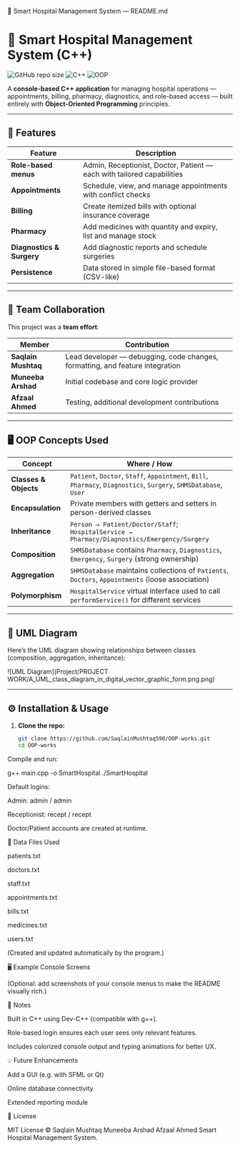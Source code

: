 📝 Smart Hospital Management System — README.md
# 🏥 Smart Hospital Management System (C++)

![GitHub repo size](https://img.shields.io/github/repo-size/SaqlainMushtaq590/OOP-works?color=blue&label=Repo%20Size)
![C++](https://img.shields.io/badge/Language-C++-informational?style=flat&logo=c%2B%2B&logoColor=white&color=00599C)
![OOP](https://img.shields.io/badge/OOP-Principles-success?style=flat)

A **console-based C++ application** for managing hospital operations — appointments, billing, pharmacy, diagnostics, and role-based access — built entirely with **Object-Oriented Programming** principles.

---

## 🚀 Features

| Feature | Description |
|---------|-------------|
| **Role-based menus** | Admin, Receptionist, Doctor, Patient — each with tailored capabilities |
| **Appointments** | Schedule, view, and manage appointments with conflict checks |
| **Billing** | Create itemized bills with optional insurance coverage |
| **Pharmacy** | Add medicines with quantity and expiry, list and manage stock |
| **Diagnostics & Surgery** | Add diagnostic reports and schedule surgeries |
| **Persistence** | Data stored in simple file-based format (CSV-like) |

---

## 👥 Team Collaboration

This project was a **team effort**:

| Member | Contribution |
|--------|--------------|
| **Saqlain Mushtaq** | Lead developer — debugging, code changes, formatting, and feature integration |
| **Muneeba Arshad** | Initial codebase and core logic provider |
| **Afzaal Ahmed** | Testing, additional development contributions |

---

## 🖥️ OOP Concepts Used

| Concept | Where / How |
|---------|-------------|
| **Classes & Objects** | `Patient`, `Doctor`, `Staff`, `Appointment`, `Bill`, `Pharmacy`, `Diagnostics`, `Surgery`, `SHMSDatabase`, `User` |
| **Encapsulation** | Private members with getters and setters in person-derived classes |
| **Inheritance** | `Person → Patient/Doctor/Staff`; `HospitalService → Pharmacy/Diagnostics/Emergency/Surgery` |
| **Composition** | `SHMSDatabase` contains `Pharmacy`, `Diagnostics`, `Emergency`, `Surgery` (strong ownership) |
| **Aggregation** | `SHMSDatabase` maintains collections of `Patients`, `Doctors`, `Appointments` (loose association) |
| **Polymorphism** | `HospitalService` virtual interface used to call `performService()` for different services |

---

## 📸 UML Diagram

Here’s the UML diagram showing relationships between classes (composition, aggregation, inheritance):

![UML Diagram](Project/PROJECT WORK/A_UML_class_diagram_in_digital_vector_graphic_form.png.png)


---

## ⚙️ Installation & Usage

1. **Clone the repo:**
   ```bash
   git clone https://github.com/SaqlainMushtaq590/OOP-works.git
   cd OOP-works


Compile and run:

g++ main.cpp -o SmartHospital
./SmartHospital


Default logins:

Admin: admin / admin

Receptionist: recept / recept

Doctor/Patient accounts are created at runtime.

📂 Data Files Used

patients.txt

doctors.txt

staff.txt

appointments.txt

bills.txt

medicines.txt

users.txt

(Created and updated automatically by the program.)

🖥️ Example Console Screens

(Optional: add screenshots of your console menus to make the README visually rich.)

📝 Notes

Built in C++ using Dev-C++ (compatible with g++).

Role-based login ensures each user sees only relevant features.

Includes colorized console output and typing animations for better UX.

💡 Future Enhancements

Add a GUI (e.g. with SFML or Qt)

Online database connectivity

Extended reporting module

📜 License

MIT License © Saqlain Mushtaq 
              Muneeba Arshad
              Afzaal Ahmed 
              Smart Hospital Management System.
